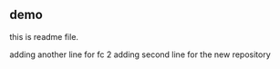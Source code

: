 ## demo

this is readme file.

adding another line for fc 2 
adding second line for the new repository
